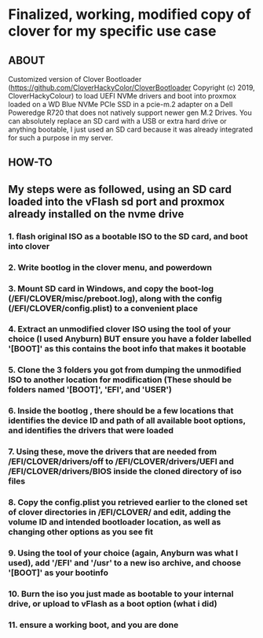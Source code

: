 # Finalized, working, modified copy of clover for my specific use case

## ABOUT

Customized version of Clover Bootloader (<https://github.com/CloverHackyColor/CloverBootloader> Copyright (c) 2019, CloverHackyColour) to load UEFI NVMe drivers and boot into proxmox loaded on a WD Blue NVMe PCIe SSD in a pcie-m.2 adapter on a Dell Poweredge R720 that does not natively support newer gen M.2 Drives. You can absolutely replace an SD card with a USB or extra hard drive or anything bootable, I just used an SD card because it was already integrated for such a purpose in my server.

## HOW-TO

## My steps were as followed, using an SD card loaded into the vFlash sd port and proxmox already installed on the nvme drive

### 1. flash original ISO as a bootable ISO to the SD card, and boot into clover

### 2. Write bootlog in the clover menu, and powerdown

### 3. Mount SD card in Windows, and copy the boot-log (/EFI/CLOVER/misc/preboot.log), along with the config (/EFI/CLOVER/config.plist) to a convenient place

### 4. Extract an unmodified clover ISO using the tool of your choice (I used Anyburn) BUT ensure you have a folder labelled '[BOOT]' as this contains the boot info that makes it bootable

### 5. Clone the 3 folders you got from dumping the unmodified ISO to another location for modification (These should be folders named '[BOOT]', 'EFI', and 'USER')

### 6. Inside the bootlog , there should be a few locations that identifies the device ID and path of all available boot options, and identifies the drivers that were loaded

### 7. Using these, move the drivers that are needed from /EFI/CLOVER/drivers/off to /EFI/CLOVER/drivers/UEFI and /EFI/CLOVER/drivers/BIOS inside the cloned directory of iso files

### 8. Copy the config.plist you retrieved earlier to the cloned set of clover directories in /EFI/CLOVER/ and edit, adding the volume ID and intended bootloader location, as well as changing other options as you see fit

### 9. Using the tool of your choice (again, Anyburn was what I used), add '/EFI' and '/usr' to a new iso archive, and choose '[BOOT]' as your bootinfo

### 10. Burn the iso you just made as bootable to your internal drive, or upload to vFlash as a boot option (what i did)

### 11. ensure a working boot, and you are done
